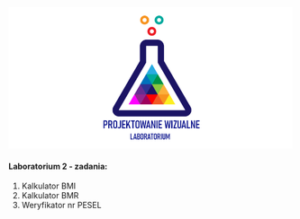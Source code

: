 ![Lab Logo](https://github.com/LK-Herman/PW-Lab/blob/master/lab-png-3.png?raw=true)


#### Laboratorium 2 - zadania:
1. Kalkulator BMI
1. Kalkulator BMR
1. Weryfikator nr PESEL

